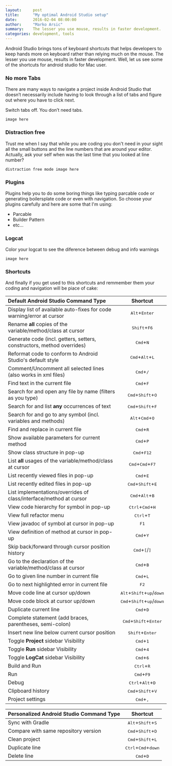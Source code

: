```yaml
---
layout:     post
title:      "My optimal Android Studio setup"
date:       2016-02-04 08:00:00
author:     "Marko Arsic"
summary:    The lesser you use mouse, results in faster development.
categories: development, tools
---
```


Android Studio brings tons of keyboard shortcuts that helps developers to keep hands more on keyboard rather than relying much on the mouse. The lesser you use mouse, results in faster development. Well, let us see some of the shortcuts for android studio for Mac user.

### No more Tabs

There are many ways to navigate a project inside Android Studio that doesn’t necessarily include having to look through a list of tabs and figure out where you have to click next. 

Switch tabs off. You don’t need tabs. 

`image here`

### Distraction free

Trust me when I say that while you are coding you don't need in your sight all the small buttons and the line numbers that are around your editor. Actually, ask your self when was the last time that you looked at line number?

`distraction free mode image here`

### Plugins

Plugins help you to do some boring things like typing parcable code or generating boilersplate code or even with navigation. So choose your plugins carefully and here are some that I'm using:

- Parcable 
- Builder Pattern
- etc...

### Logcat

Color your logcat to see the diference between debug and info warnings

`image here`

### Shortcuts

And finally if you get used to this shortcuts and remmember them your coding and navigation will be piace of cake:

| Default Android Studio Command Type                                     | Shortcut                         |
|:------------------------------------------------------------------------|:--------------------------------:|
| Display list of available auto-fixes for code warning/error at cursor   | <kbd>Alt</kbd>+<kbd>Enter</kbd>  |
| Rename **all** copies of the variable/method/class at cursor            | <kbd>Shift</kbd>+<kbd>F6</kbd> |
| Generate code (incl. getters, setters, constructors, method overrides)  | <kbd>Cmd</kbd>+<kbd>N</kbd>  |
| Reformat code to conform to Android Studio's default style              | <kbd>Cmd</kbd>+<kbd>Alt</kbd>+<kbd>L</kbd>                |
| Comment/Uncomment all selected lines (also works in xml files)          | <kbd>Cmd</kbd>+<kbd>/</kbd>            |
| Find text in the current file                                           | <kbd>Cmd</kbd>+<kbd>F</kbd>           |
| Search for and open any file by name (filters as you type)              | <kbd>Cmd</kbd>+<kbd>Shift</kbd>+<kbd>O</kbd> |
| Search for and list **any** occurrences of text                         | <kbd>Cmd</kbd>+<kbd>Shift</kbd>+<kbd>F</kbd>      |
| Search for and go to any symbol (incl. variables and methods)           | <kbd>Alt</kbd>+<kbd>Cmd</kbd>+<kbd>O</kbd>                |
| Find and replace in current file                                        | <kbd>Cmd</kbd>+<kbd>R</kbd>            |
| Show available parameters for current method                            | <kbd>Cmd</kbd>+<kbd>P</kbd>            |
| Show class structure in pop-up                                          | <kbd>Cmd</kbd>+<kbd>F12</kbd>                     |
| List **all** usages of the variable/method/class at cursor              | <kbd>Cmd</kbd>+<kbd>Cmd</kbd>+<kbd>F7</kbd>  |
| List recently viewed files in pop-up                                    | <kbd>Cmd</kbd>+<kbd>E</kbd>                       |
| List recently edited files in pop-up                                    | <kbd>Cmd</kbd>+<kbd>Shift</kbd>+<kbd>E</kbd>                 |
| List implementations/overrides of class/interface/method at cursor      | <kbd>Cmd</kbd>+<kbd>Alt</kbd>+<kbd>B</kbd>                |
| View code hierarchy for symbol in pop-up                                | <kbd>Ctrl</kbd>+<kbd>Cmd</kbd>+<kbd>H</kbd>                |
| View full refactor menu                                                 | <kbd>Ctrl</kbd>+<kbd>T</kbd>                       |
| View javadoc of symbol at cursor in pop-up                              | <kbd>F1</kbd>                    |
| View definition of method at cursor in pop-up                           | <kbd>Cmd</kbd>+<kbd>Y</kbd>           |
| Skip back/forward through cursor position history                       | <kbd>Cmd</kbd>+<kbd>[</kbd>/<kbd>]</kbd> |
| Go to the declaration of the variable/method/class at cursor            | <kbd>Cmd</kbd>+<kbd>B</kbd>      |
| Go to given line number in current file                                 | <kbd>Cmd</kbd>+<kbd>L</kbd>                       |
| Go to next highlighted error in current file                            | <kbd>F2</kbd>                   |
| Move code line at cursor up/down                                        | <kbd>Alt</kbd>+<kbd>Shift</kbd>+<kbd>up</kbd>/<kbd>down</kbd>        |
| Move code block at cursor up/down                                       | <kbd>Cmd</kbd>+<kbd>Shift</kbd>+<kbd>up</kbd>/<kbd>down</kbd>        |
| Duplicate current line                                                  | <kbd>Cmd</kbd>+<kbd>D</kbd>                       |
| Complete statement (add braces, parentheses, semi-colon)                | <kbd>Cmd</kbd>+<kbd>Shift</kbd>+<kbd>Enter</kbd>             |
| Insert new line below current cursor position                           | <kbd>Shift</kbd>+<kbd>Enter</kbd>                     |
| Toggle **Project** sidebar Visibility                                   | <kbd>Cmd</kbd>+<kbd>1</kbd>                     |
| Toggle **Run** sidebar Visibility                                       | <kbd>Cmd</kbd>+<kbd>4</kbd>                     |
| Toggle **LogCat** sidebar Visibility                                    | <kbd>Cmd</kbd>+<kbd>6</kbd>                     |
| Build and Run                                                           | <kbd>Ctrl</kbd>+<kbd>R</kbd>            |
| Run                                                                     | <kbd>Cmd</kbd>+<kbd>F9</kbd>            |
| Debug                                                                   | <kbd>Ctrl</kbd>+<kbd>Alt</kbd>+<kbd>D</kbd>            |
| Clipboard history                                                       | <kbd>Cmd</kbd>+<kbd>Shift</kbd>+<kbd>V</kbd>            |
| Project settings                                                        | <kbd>Cmd</kbd>+<kbd>,</kbd>            |

| Personalized Android Studio Command Type                                | Shortcut                         |
|:------------------------------------------------------------------------|:--------------------------------:|
| Sync with Gradle                                                        | <kbd>Alt</kbd>+<kbd>Shift</kbd>+<kbd>S</kbd>            |
| Compare with same repository version                                    | <kbd>Cmd</kbd>+<kbd>Shift</kbd>+<kbd>D</kbd>            |
| Clean project                                                           | <kbd>Cmd</kbd>+<kbd>Shift</kbd>+<kbd>L</kbd>            |
| Duplicate line                                                          | <kbd>Ctrl</kbd>+<kbd>Cmd</kbd>+<kbd>down</kbd>            |
| Delete line                                                             | <kbd>Cmd</kbd>+<kbd>D</kbd>            |

